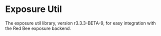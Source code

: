 # Exposure Util

The exposure util library, version r3.3.3-BETA-9, for easy integration with the Red Bee exposure backend.